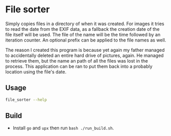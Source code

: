 # File sorter

Simply copies files in a directory of when it was created. For images it tries to read the date from the EXIF data, as a fallback the creation date of the file itself will be used. The file of the name will be the time followed by an iteration counter. An optional prefix can be applied to the file names as well.

The reason I created this program is because yet again my father managed to accidentally deleted an entire hard drive of pictures, again. He managed to retrieve them, but the name an path of all the files was lost in the process. This application can be ran to put them back into a probably location using the file's date.

## Usage

```bash
file_sorter --help
```

## Build

- Install `go` and `upx` then run `bash ./run_build.sh`.
